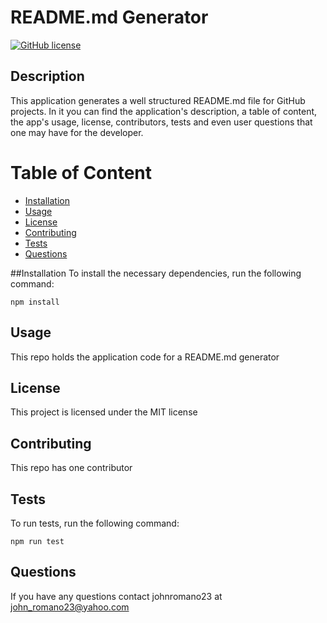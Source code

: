# README.md Generator

[![GitHub license](https://img.shields.io/badge/license-MIT-blue.svg)](undefined)

## Description

This application generates a well structured README.md file for GitHub projects. In it you can find the application's description, a table of content, the app's usage, license, contributors, tests and even user questions that one may have for the developer.

# Table of Content

- [Installation](#installation)
- [Usage](#usage)
- [License](#license)
- [Contributing](#contributing)
- [Tests](#tests)
- [Questions](#questions)

##Installation
To install the necessary dependencies, run the following command:

`npm install`

## Usage

This repo holds the application code for a README.md generator

## License

This project is licensed under the MIT license

## Contributing

This repo has one contributor

## Tests

To run tests, run the following command:

`npm run test`

## Questions

If you have any questions contact johnromano23 at john_romano23@yahoo.com
